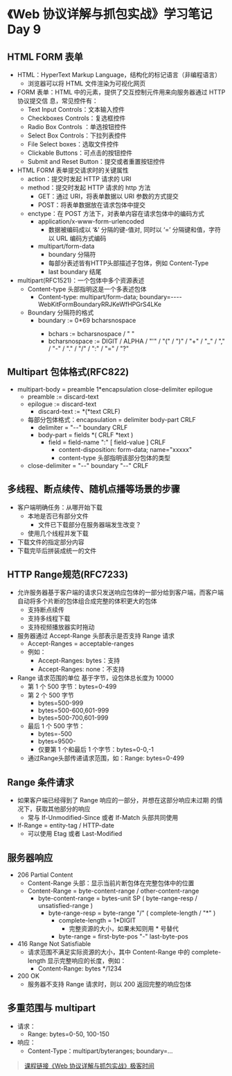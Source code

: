 # 《Web 协议详解与抓包实战》学习笔记 Day 9

## HTML FORM 表单

* HTML：HyperText Markup Language，结构化的标记语言（非编程语言）
  - 浏览器可以将 HTML 文件渲染为可视化网页
* FORM 表单：HTML 中的元素，提供了交互控制元件用来向服务器通过 HTTP 协议提交信 息，常见控件有：
  - Text Input Controls：文本输入控件
  - Checkboxes Controls：复选框控件
  - Radio Box Controls ：单选按钮控件
  - Select Box Controls：下拉列表控件
  - File Select boxes：选取文件控件
  - Clickable Buttons：可点击的按钮控件
  - Submit and Reset Button：提交或者重置按钮控件
* HTML FORM 表单提交请求时的关键属性
  - action：提交时发起 HTTP 请求的 URI
  - method：提交时发起 HTTP 请求的 http 方法
    - GET：通过 URI，将表单数据以 URI 参数的方式提交
    - POST：将表单数据放在请求包体中提交
  - enctype：在 POST 方法下，对表单内容在请求包体中的编码方式
    - application/x-www-form-urlencoded
      - 数据被编码成以 ‘&’ 分隔的键-值对, 同时以 ‘=’ 分隔键和值，字符以 URL 编码方式编码
    - multipart/form-data
      - boundary 分隔符
      - 每部分表述皆有HTTP头部描述子包体，例如 Content-Type
      - last boundary 结尾
* multipart(RFC1521)：一个包体中多个资源表述
  - Content-type 头部指明这是一个多表述包体
    - Content-type: multipart/form-data; boundary=----WebKitFormBoundaryRRJKeWfHPGrS4LKe
  - Boundary 分隔符的格式
    - boundary := 0*69<bchars> bcharsnospace
      - bchars := bcharsnospace / " "
      - bcharsnospace := DIGIT / ALPHA / "'" / "(" / ")" / "+" / "_" / "," / "-" / "." / "/" / ":" / "=" / "?"

## Multipart 包体格式(RFC822)

* multipart-body = preamble 1*encapsulation close-delimiter epilogue
  - preamble := discard-text
  - epilogue := discard-text
    - discard-text := *(*text CRLF)
  - 每部分包体格式：encapsulation = delimiter body-part CRLF
    - delimiter = "--" boundary CRLF
    - body-part = fields *( CRLF *text )
      - field = field-name ":" [ field-value ] CRLF
        - content-disposition: form-data; name="xxxxx"
        - content-type 头部指明该部分包体的类型
  - close-delimiter = "--" boundary "--" CRLF

## 多线程、断点续传、随机点播等场景的步骤

* 客户端明确任务：从哪开始下载
  - 本地是否已有部分文件
    - 文件已下载部分在服务器端发生改变？
  - 使用几个线程并发下载
* 下载文件的指定部分内容
* 下载完毕后拼装成统一的文件

## HTTP Range规范(RFC7233)

* 允许服务器基于客户端的请求只发送响应包体的一部分给到客户端，而客户端 自动将多个片断的包体组合成完整的体积更大的包体
  - 支持断点续传
  - 支持多线程下载
  - 支持视频播放器实时拖动
* 服务器通过 Accept-Range 头部表示是否支持 Range 请求
  - Accept-Ranges = acceptable-ranges
  - 例如：
    - Accept-Ranges: bytes：支持
    - Accept-Ranges: none：不支持
* Range 请求范围的单位 基于字节，设包体总长度为 10000
  - 第 1 个 500 字节：bytes=0-499
  - 第 2 个 500 字节
    - bytes=500-999
    - bytes=500-600,601-999
    - bytes=500-700,601-999
  - 最后 1 个 500 字节：
    - bytes=-500
    - bytes=9500-
    - 仅要第 1 个和最后 1 个字节：bytes=0-0,-1
  - 通过Range头部传递请求范围，如：Range: bytes=0-499

## Range 条件请求
  - 如果客户端已经得到了 Range 响应的一部分，并想在这部分响应未过期 的情况下，获取其他部分的响应
    - 常与 If-Unmodified-Since 或者 If-Match 头部共同使用
  - If-Range = entity-tag / HTTP-date
    - 可以使用 Etag 或者 Last-Modified

## 服务器响应
  - 206 Partial Content
    - Content-Range 头部：显示当前片断包体在完整包体中的位置
    - Content-Range = byte-content-range / other-content-range
      - byte-content-range = bytes-unit SP ( byte-range-resp / unsatisfied-range )
        - byte-range-resp = byte-range "/" ( complete-length / "*" )
          - complete-length = 1*DIGIT
            - 完整资源的大小，如果未知则用 * 号替代
          - byte-range = first-byte-pos "-" last-byte-pos
  - 416 Range Not Satisfiable
    - 请求范围不满足实际资源的大小，其中 Content-Range 中的 complete- length 显示完整响应的长度，例如：
      - Content-Range: bytes */1234
  - 200 OK
    - 服务器不支持 Range 请求时，则以 200 返回完整的响应包体

## 多重范围与 multipart
  - 请求：
    - Range: bytes=0-50, 100-150
  - 响应：
    - Content-Type：multipart/byteranges; boundary=…

> [课程链接《Web 协议详解与抓包实战》极客时间](http://gk.link/a/11UWp)
